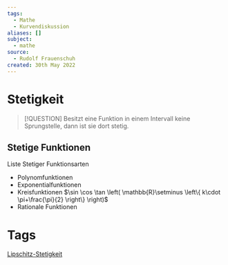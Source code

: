 ```yaml
---
tags:
  - Mathe
  - Kurvendiskussion
aliases: []
subject:
  - mathe
source:
  - Rudolf Frauenschuh
created: 30th May 2022
---
```


# Stetigkeit

> [!QUESTION] Besitzt eine Funktion in einem Intervall keine Sprungstelle, dann ist sie dort stetig.

## Stetige Funktionen

Liste Stetiger Funktionsarten
- Polynomfunktionen
- Exponentialfunktionen
- Kreisfunktionen $\sin \cos \tan \left( \mathbb{R}\setminus \left\{  k\cdot \pi+\frac{\pi}{2}  \right\} \right)$
- Rationale Funktionen

# Tags

[Lipschitz-Stetigkeit](Lipschitz-Stetigkeit.md)